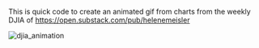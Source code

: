 This is quick code to create an animated gif from charts from the weekly DJIA of https://open.substack.com/pub/helenemeisler

![djia_animation](https://github.com/user-attachments/assets/0a5b0685-f3b5-4e58-ab21-22f7d6569716)
